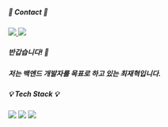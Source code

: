 ##### :email: Contact :email:
<a href="https://easyhomputer.tistory.com">
  <img src="https://img.shields.io/badge/Tistory-000000?style=for-the-badge&logo=Tistory&logoColor=white"> 
</a>
<a href="mailto:dlwlgh1254@gmail.com">
  <img src="https://img.shields.io/badge/Gmail-EA4335?style=for-the-badge&logo=Gmail&logoColor=white"> 
</a>

##### 반갑습니다! :raising_hand: 
##### 저는 백엔드 개발자를 목표로 하고 있는 최재혁입니다.

##### :bulb: Tech Stack :bulb:
<a> 
  <img src="https://img.shields.io/badge/java-007396?style=for-the-badge&logo=OpenJDK&logoColor=white">
</a>
<a> 
  <img src="https://img.shields.io/badge/springboot-6DB33F?style=for-the-badge&logo=springboot&logoColor=white">
</a>
<a>
  <img src="https://img.shields.io/badge/MariaDB-003545?style=for-the-badge&logo=mariadb&logoColor=white">
</a>

